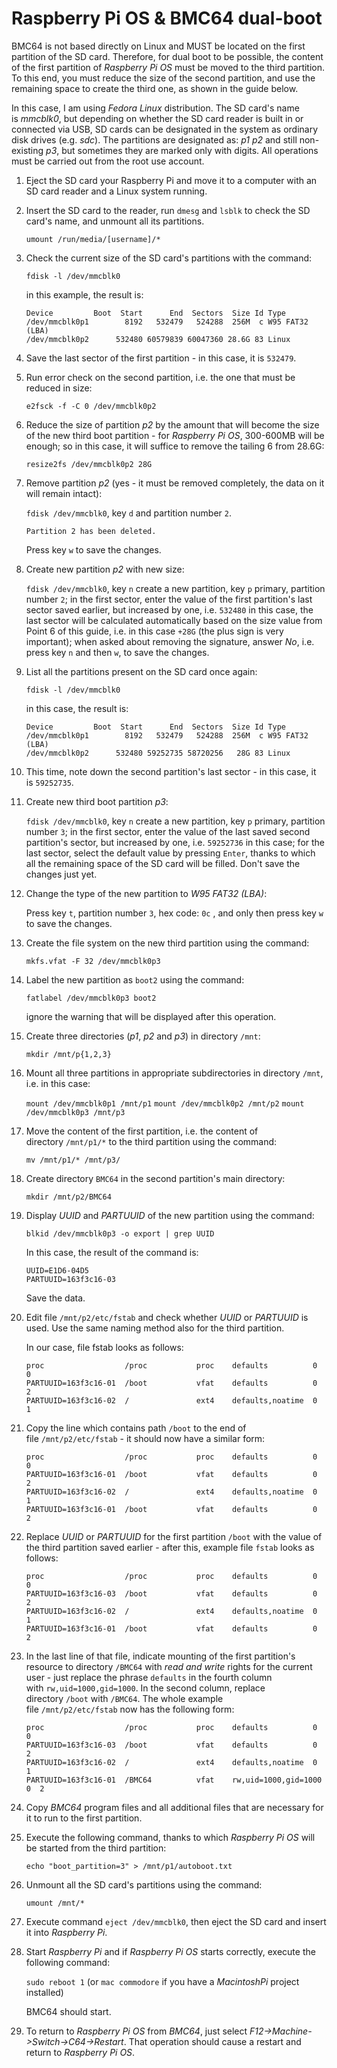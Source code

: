# Raspberry Pi OS & BMC64 dual-boot

BMC64 is not based directly on Linux and MUST be located on the first partition of the SD card. Therefore, for dual boot to be possible, the content of the first partition of *Raspberry Pi OS* must be moved to the third partition. To this end, you must reduce the size of the second partition, and use the remaining space to create the third one, as shown in the guide below.

In this case, I am using *Fedora Linux* distribution. The SD card's name is *mmcblk0*, but depending on whether the SD card reader is built in or connected via USB, SD cards can be designated in the system as ordinary disk drives (e.g. *sdc*). The partitions are designated as: *p1 p2* and still non-existing *p3*, but sometimes they are marked only with digits. All operations must be carried out from the root use account.

1. Eject the SD card your Raspberry Pi and move it to a computer with an SD card reader and a Linux system running.

2. Insert the SD card to the reader, run ```dmesg``` and ```lsblk``` to check the SD card's name, and unmount all its partitions.

   ```umount /run/media/[username]/*```

3. Check the current size of the SD card's partitions with the command:

   ```fdisk -l /dev/mmcblk0```

   in this example, the result is:

   ```
   Device         Boot  Start      End  Sectors  Size Id Type
   /dev/mmcblk0p1        8192   532479   524288  256M  c W95 FAT32 (LBA)
   /dev/mmcblk0p2      532480 60579839 60047360 28.6G 83 Linux
   ```

4. Save the last sector of the first partition - in this case, it is ```532479```.

5. Run error check on the second partition, i.e. the one that must be reduced in size:

   ```e2fsck -f -C 0 /dev/mmcblk0p2```

6. Reduce the size of partition *p2* by the amount that will become the size of the new third boot partition - for *Raspberry Pi OS*, 300-600MB will be enough; so in this case, it will suffice to remove the tailing 6 from 28.6G:

   ```resize2fs /dev/mmcblk0p2 28G```

7. Remove partition *p2* (yes - it must be removed completely, the data on it will remain intact):

   ```fdisk /dev/mmcblk0```, key ```d``` and partition number ```2```.

   ```Partition 2 has been deleted.```

   Press key ```w``` to save the changes.

8. Create new partition *p2* with new size:

   ```fdisk /dev/mmcblk0```, key ```n``` create a new partition, key ```p``` primary, partition number ```2```; in the first sector, enter the value of the first partition's last sector saved earlier, but increased by one, i.e. ```532480``` in this case, the last sector will be calculated automatically based on the size value from Point 6 of this guide, i.e. in this case ```+28G``` (the plus sign is very important); when asked about removing the signature, answer *No*, i.e. press key ```n``` and then ```w```, to save the changes.

9. List all the partitions present on the SD card once again:

   ```fdisk -l /dev/mmcblk0```

   in this case, the result is:

   ```
   Device         Boot  Start      End  Sectors  Size Id Type
   /dev/mmcblk0p1        8192   532479   524288  256M  c W95 FAT32 (LBA)
   /dev/mmcblk0p2      532480 59252735 58720256   28G 83 Linux
   ```
10. This time, note down the second partition's last sector - in this case, it is ```59252735```.

11. Create new third boot partition *p3*:

    ```fdisk /dev/mmcblk0```, key ```n``` create a new partition, key ```p``` primary, partition number ```3```; in the first sector, enter the value of the last saved second partition's sector, but increased by one, i.e. ```59252736``` in this case; for the last sector, select the default value by pressing ```Enter```, thanks to which all the remaining space of the SD card will be filled. Don't save the changes just yet.

12. Change the type of the new partition to *W95 FAT32 (LBA)*:

    Press key ```t```, partition number ```3```, hex code: ```0c``` , and only then press key ```w``` to save the changes.

13. Create the file system on the new third partition using the command:

    ```mkfs.vfat -F 32 /dev/mmcblk0p3```

14. Label the new partition as ```boot2``` using the command:

    ```fatlabel /dev/mmcblk0p3 boot2```

    ignore the warning that will be displayed after this operation.

15. Create three directories (*p1*, *p2* and *p3*) in directory ```/mnt```:

    ```mkdir /mnt/p{1,2,3}```

16. Mount all three partitions in appropriate subdirectories in directory ```/mnt```, i.e. in this case:

    ```mount /dev/mmcblk0p1 /mnt/p1```
    ```mount /dev/mmcblk0p2 /mnt/p2```
    ```mount /dev/mmcblk0p3 /mnt/p3```

17. Move the content of the first partition, i.e. the content of directory ```/mnt/p1/*``` to the third partition using the command:

    ```mv /mnt/p1/* /mnt/p3/```

18. Create directory ```BMC64``` in the second partition's main directory:

    ```mkdir /mnt/p2/BMC64```

19. Display *UUID* and *PARTUUID* of the new partition using the command:

    ```blkid /dev/mmcblk0p3 -o export | grep UUID```

    In this case, the result of the command is:
    ```
    UUID=E1D6-04D5
    PARTUUID=163f3c16-03
    ```

    Save the data.

20. Edit file ```/mnt/p2/etc/fstab``` and check whether *UUID* or *PARTUUID* is used. Use the same naming method also for the third partition.

    In our case, file fstab looks as follows:
    ```
    proc                  /proc           proc    defaults          0       0
    PARTUUID=163f3c16-01  /boot           vfat    defaults          0       2
    PARTUUID=163f3c16-02  /               ext4    defaults,noatime  0       1
    ```
21. Copy the line which contains path ```/boot``` to the end of file ```/mnt/p2/etc/fstab``` - it should now have a similar form: 
    ```
    proc                  /proc           proc    defaults          0       0
    PARTUUID=163f3c16-01  /boot           vfat    defaults          0       2
    PARTUUID=163f3c16-02  /               ext4    defaults,noatime  0       1
    PARTUUID=163f3c16-01  /boot           vfat    defaults          0       2
    ```
22. Replace *UUID* or *PARTUUID* for the first partition ```/boot``` with the value of the third partition saved earlier - after this, example file ```fstab``` looks as follows:
    ```
    proc                  /proc           proc    defaults          0       0
    PARTUUID=163f3c16-03  /boot           vfat    defaults          0       2
    PARTUUID=163f3c16-02  /               ext4    defaults,noatime  0       1
    PARTUUID=163f3c16-01  /boot           vfat    defaults          0       2
    ```
23. In the last line of that file, indicate mounting of the first partition's resource to directory ```/BMC64``` with *read and write* rights for the current user - just replace the phrase ```defaults``` in the fourth column with ```rw,uid=1000,gid=1000```. In the second column, replace directory ```/boot``` with ```/BMC64```. The whole example file ```/mnt/p2/etc/fstab``` now has the following form:
    ```
    proc                  /proc           proc    defaults          0       0
    PARTUUID=163f3c16-03  /boot           vfat    defaults          0       2
    PARTUUID=163f3c16-02  /               ext4    defaults,noatime  0       1
    PARTUUID=163f3c16-01  /BMC64          vfat    rw,uid=1000,gid=1000   0  2
    ```

24. Copy *BMC64* program files and all additional files that are necessary for it to run to the first partition.

25. Execute the following command, thanks to which *Raspberry Pi OS* will be started from the third partition:

    ```echo "boot_partition=3" > /mnt/p1/autoboot.txt```

26. Unmount all the SD card's partitions using the command:

    ```umount /mnt/*```

27. Execute command ```eject /dev/mmcblk0```, then eject the SD card and insert it into *Raspberry Pi*.

28. Start *Raspberry Pi* and if *Raspberry Pi OS* starts correctly, execute the following command:

    ```sudo reboot 1``` (or ```mac commodore``` if you have a *MacintoshPi* project installed)

    BMC64 should start.

29. To return to *Raspberry Pi OS* from *BMC64*, just select *F12->Machine->Switch->C64->Restart*. That operation should cause a restart and return to *Raspberry Pi OS*.

